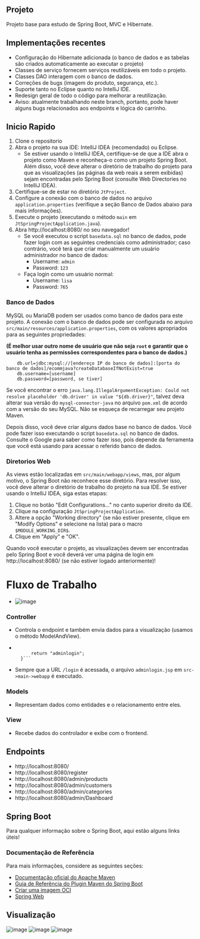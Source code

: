## Projeto
Projeto base para estudo de Spring Boot, MVC e Hibernate.

## Implementações recentes
- Configuração do Hibernate adicionada (o banco de dados e as tabelas são criados automaticamente ao executar o projeto)
- Classes de serviço fornecem serviços reutilizáveis em todo o projeto.
- Classes DAO interagem com o banco de dados.
- Correções de bugs (imagem do produto, segurança, etc.).
- Suporte tanto no Eclipse quanto no IntelliJ IDE.
- Redesign geral de todo o código para melhorar a reutilização.
- Aviso: atualmente trabalhando neste branch, portanto, pode haver alguns bugs relacionados aos endpoints e lógica do carrinho.
  
## Inicio Rapido

1. Clone o repositorio
2. Abra o projeto na sua IDE: IntelliJ IDEA (recomendado) ou Eclipse.
    * Se estiver usando o IntelliJ IDEA, certifique-se de que a IDE abra o projeto como Maven e reconheça-o como um projeto Spring Boot. Além disso, você deve alterar o diretório de trabalho do projeto para que as visualizações (as páginas da web reais a serem exibidas) sejam encontradas pelo Spring Boot (consulte Web Directories no IntelliJ IDEA).
3. Certifique-se de estar no diretório `JtProject`.
4. Configure a conexão com o banco de dados no arquivo `application.properties` (verifique a seção Banco de Dados abaixo para mais informações).
5. Execute o projeto (executando o método `main` em `JtSpringProjectApplication.java`).
6. Abra http://localhost:8080/ no seu navegador!
   * Se você executou o script `basedata.sql` no banco de dados, pode fazer login com as seguintes credenciais como administrador; caso contrário, você terá que criar manualmente um usuário administrador no banco de dados:
     * Username: `admin`
     * Password: `123`
   * Faça login como um usuário normal:
     * Username: `lisa`
     * Password: `765`

### Banco de Dados

MySQL ou MariaDB podem ser usados como banco de dados para este projeto. A conexão com o banco de dados pode ser configurada no arquivo `src/main/resources/application.properties`, com os valores apropriados para as seguintes propriedades:

**(É melhor usar outro nome de usuário que não seja `root` e garantir que o usuário tenha as permissões correspondentes para o banco de dados.)**

```propriedades
    db.url=jdbc:mysql://[endereço IP do banco de dados]:[porta do banco de dados]/ecommjava?createDatabaseIfNotExist=true
    db.username=[username]
    db.password=[password, se tiver]
```

Se você encontrar o erro `java.lang.IllegalArgumentException: Could not resolve placeholder 'db.driver' in value "${db.driver}"`, talvez deva alterar sua versão do `mysql-connector-java` no arquivo `pom.xml` de acordo com a versão do seu MySQL. Não se esqueça de recarregar seu projeto Maven.

Depois disso, você deve criar alguns dados base no banco de dados. Você pode fazer isso executando o script `basedata.sql` no banco de dados. Consulte o Google para saber como fazer isso, pois depende da ferramenta que você está usando para acessar o referido banco de dados.

### Diretorios Web

As views estão localizadas em `src/main/webapp/views`, mas, por algum motivo, o Spring Boot não reconhece esse diretório. Para resolver isso, você deve alterar o diretório de trabalho do projeto na sua IDE. Se estiver usando o IntelliJ IDEA, siga estas etapas:

1. Clique no botão "Edit Configurations..." no canto superior direito da IDE.
2. Clique na configuração `JtSpringProjectApplication`.
3. Altere a opção "Working directory" (se não estiver presente, clique em "Modify Options" e selecione na lista) para o macro `$MODULE_WORKING_DIR$`.
4. Clique em "Apply" e "OK".


Quando você executar o projeto, as visualizações devem ser encontradas pelo Spring Boot e você deverá ver uma página de login em http://localhost:8080/ (se não estiver logado anteriormente)!

# Fluxo de Trabalho
- ![image](https://github.com/jaygajera17/E-commerce-project-springBoot/assets/81226571/69951cb7-65e2-4225-8681-2542859aaec6)
### Controller
- Controla o endpoint e também envia dados para a visualização (usamos o método ModelAndView).
- ```public String adminlogin() {
		
		return "adminlogin";
	}```
- Sempre que a URL `/login` é acessada, o arquivo `adminlogin.jsp` em `src->main->webapp` é executado.
### Models
- Representam dados como entidades e o relacionamento entre eles.

### View
- Recebe dados do controlador e exibe com o frontend.

## Endpoints
- http://localhost:8080/
- http://localhost:8080/register
- http://localhost:8080/admin/products
- http://localhost:8080/admin/customers
- http://localhost:8080/admin/categories
- http://localhost:8080/admin/Dashboard


## Spring Boot

Para qualquer informação sobre o Spring Boot, aqui estão alguns links úteis!

### Documentação de Referência
Para mais informações, considere as seguintes seções:

* [Documentação oficial do Apache Maven](https://maven.apache.org/guides/index.html)
* [Guia de Referência do Plugin Maven do Spring Boot](https://docs.spring.io/spring-boot/docs/2.6.4/maven-plugin/reference/html/)
* [Criar uma imagem OCI](https://docs.spring.io/spring-boot/docs/2.6.4/maven-plugin/reference/html/#build-image)
* [Spring Web](https://docs.spring.io/spring-boot/docs/2.6.4/reference/htmlsingle/#boot-features-developing-web-applications)


## Visualização

![image](https://github.com/jaygajera17/E-commerce-project-springBoot/assets/81226571/02a04d3c-1fc9-418c-b231-639f6525d07e)
![image](https://github.com/jaygajera17/E-commerce-project-springBoot/assets/81226571/24c4451b-43a6-4c23-a78a-786eab4303b0)
![image](https://github.com/jaygajera17/E-commerce-project-springBoot/assets/81226571/93c1baeb-326c-450f-867e-a883900a6644)

